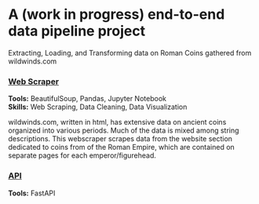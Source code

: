 # A (work in progress) end-to-end data pipeline project
Extracting, Loading, and Transforming data on Roman Coins gathered from wildwinds.com

### [Web Scraper](https://github.com/vbalalian/RomanCoins/web_scraping)
**Tools:** BeautifulSoup, Pandas, Jupyter Notebook  
**Skills:** Web Scraping, Data Cleaning, Data Visualization

wildwinds.com, written in html, has extensive data on ancient coins organized into various periods. Much of the data is mixed among string descriptions. This webscraper scrapes data from the website section dedicated to coins from of the Roman Empire, which are contained on separate pages for each emperor/figurehead.

### [API](https://github.com/vbalalian/Roman_coins/roman_coin_api)
**Tools:** FastAPI  